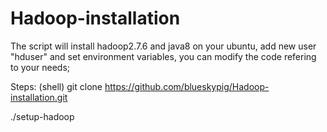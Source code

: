 # Hadoop-installation

The script will install hadoop2.7.6 and java8 on your ubuntu, add new user "hduser" and set environment variables, you can modify the code refering to your needs;

Steps:
(shell)
git clone https://github.com/blueskypig/Hadoop-installation.git

./setup-hadoop
